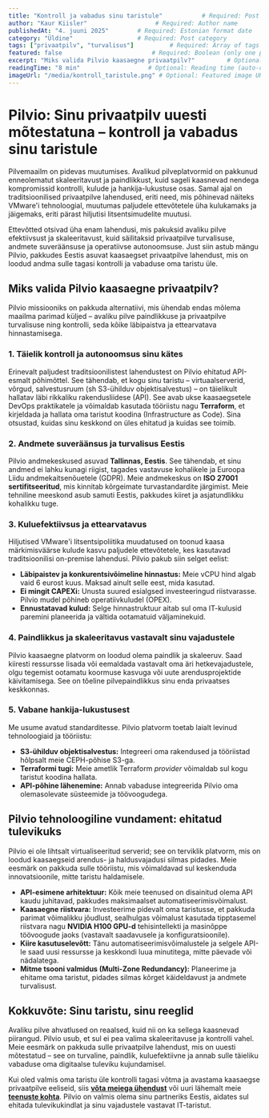 ```yaml
---
title: "Kontroll ja vabadus sinu taristule"           # Required: Post title
author: "Kaur Kiisler"                   # Required: Author name
publishedAt: "4. juuni 2025"        # Required: Estonian format date
category: "Üldine"                  # Required: Post category
tags: ["privaatpilv", "turvalisus"]          # Required: Array of tags
featured: false                         # Required: Boolean (only one post should be true)
excerpt: "Miks valida Pilvio kaasaegne privaatpilv?"         # Optional: Custom excerpt (auto-generated if not provided)
readingTime: "8 min"                   # Optional: Reading time (auto-calculated if not provided)
imageUrl: "/media/kontroll_taristule.png" # Optional: Featured image URL
---
```

# Pilvio: Sinu privaatpilv uuesti mõtestatuna – kontroll ja vabadus sinu taristule

Pilvemaailm on pidevas muutumises. Avalikud pilveplatvormid on pakkunud enneolematut skaleeritavust ja paindlikkust, kuid sageli kaasnevad nendega kompromissid kontrolli, kulude ja hankija-lukustuse osas. Samal ajal on traditsioonilised privaatpilve lahendused, eriti need, mis põhinevad näiteks VMware'i tehnoloogial, muutumas paljudele ettevõtetele üha kulukamaks ja jäigemaks, eriti pärast hiljutisi litsentsimudelite muutusi.

Ettevõtted otsivad üha enam lahendusi, mis pakuksid avaliku pilve efektiivsust ja skaleeritavust, kuid säilitaksid privaatpilve turvalisuse, andmete suveräänsuse ja operatiivse autonoomsuse. Just siin astub mängu Pilvio, pakkudes Eestis asuvat kaasaegset privaatpilve lahendust, mis on loodud andma sulle tagasi kontrolli ja vabaduse oma taristu üle.

## Miks valida Pilvio kaasaegne privaatpilv?

Pilvio missiooniks on pakkuda alternatiivi, mis ühendab endas mõlema maailma parimad küljed – avaliku pilve paindlikkuse ja privaatpilve turvalisuse ning kontrolli, seda kõike läbipaistva ja ettearvatava hinnastamisega.

### 1. Täielik kontroll ja autonoomsus sinu kätes
Erinevalt paljudest traditsioonilistest lahendustest on Pilvio ehitatud API-esmalt põhimõttel. See tähendab, et kogu sinu taristu – virtuaalserverid, võrgud, salvestusruum (sh S3-ühilduv objektisalvestus) – on täielikult hallatav läbi rikkaliku rakendusliidese (API). See avab ukse kaasaegsetele DevOps praktikatele ja võimaldab kasutada tööriistu nagu **Terraform**, et kirjeldada ja hallata oma taristut koodina (Infrastructure as Code). Sina otsustad, kuidas sinu keskkond on üles ehitatud ja kuidas see toimib.

### 2. Andmete suveräänsus ja turvalisus Eestis
Pilvio andmekeskused asuvad **Tallinnas, Eestis**. See tähendab, et sinu andmed ei lahku kunagi riigist, tagades vastavuse kohalikele ja Euroopa Liidu andmekaitsenõuetele (GDPR). Meie andmekeskus on **ISO 27001 sertifitseeritud**, mis kinnitab kõrgeimate turvastandardite järgimist. Meie tehniline meeskond asub samuti Eestis, pakkudes kiiret ja asjatundlikku kohalikku tuge.

### 3. Kuluefektiivsus ja ettearvatavus
Hiljutised VMware'i litsentsipoliitika muudatused on toonud kaasa märkimisväärse kulude kasvu paljudele ettevõtetele, kes kasutavad traditsioonilisi on-premise lahendusi. Pilvio pakub siin selget eelist:
* **Läbipaistev ja konkurentsivõimeline hinnastus:** Meie vCPU hind algab vaid 6 eurost kuus. Maksad ainult selle eest, mida kasutad.
* **Ei mingit CAPEXi:** Unusta suured esialgsed investeeringud riistvarasse. Pilvio mudel põhineb operatiivkuludel (OPEX).
* **Ennustatavad kulud:** Selge hinnastruktuur aitab sul oma IT-kulusid paremini planeerida ja vältida ootamatuid väljaminekuid.

### 4. Paindlikkus ja skaleeritavus vastavalt sinu vajadustele
Pilvio kaasaegne platvorm on loodud olema paindlik ja skaleeruv. Saad kiiresti ressursse lisada või eemaldada vastavalt oma äri hetkevajadustele, olgu tegemist ootamatu koormuse kasvuga või uute arendusprojektide käivitamisega. See on tõeline pilvepaindlikkus sinu enda privaatses keskkonnas.

### 5. Vabane hankija-lukustusest
Me usume avatud standarditesse. Pilvio platvorm toetab laialt levinud tehnoloogiaid ja tööriistu:
* **S3-ühilduv objektisalvestus:** Integreeri oma rakendused ja tööriistad hõlpsalt meie CEPH-põhise S3-ga.
* **Terraformi tugi:** Meie ametlik Terraform *provider* võimaldab sul kogu taristut koodina hallata.
* **API-põhine lähenemine:** Annab vabaduse integreerida Pilvio oma olemasolevate süsteemide ja töövoogudega.

## Pilvio tehnoloogiline vundament: ehitatud tulevikuks

Pilvio ei ole lihtsalt virtualiseeritud serverid; see on terviklik platvorm, mis on loodud kaasaegseid arendus- ja haldusvajadusi silmas pidades. Meie eesmärk on pakkuda sulle tööriistu, mis võimaldavad sul keskenduda innovatsioonile, mitte taristu haldamisele.

* **API-esimene arhitektuur:** Kõik meie teenused on disainitud olema API kaudu juhitavad, pakkudes maksimaalset automatiseerimisvõimalust.
* **Kaasaegne riistvara:** Investeerime pidevalt oma taristusse, et pakkuda parimat võimalikku jõudlust, sealhulgas võimalust kasutada tipptasemel riistvara nagu **NVIDIA H100 GPU-d** tehisintellekti ja masinõppe töövoogude jaoks (vastavalt saadavusele ja konfiguratsioonile).
* **Kiire kasutuselevõtt:** Tänu automatiseerimisvõimalustele ja selgele API-le saad uusi ressursse ja keskkondi luua minutitega, mitte päevade või nädalatega.
* **Mitme tsooni valmidus (Multi-Zone Redundancy):** Planeerime ja ehitame oma taristut, pidades silmas kõrget käideldavust ja andmete turvalisust.

## Kokkuvõte: Sinu taristu, sinu reeglid

Avaliku pilve ahvatlused on reaalsed, kuid nii on ka sellega kaasnevad piirangud. Pilvio usub, et sul ei pea valima skaleeritavuse ja kontrolli vahel. Meie eesmärk on pakkuda sulle privaatpilve lahendust, mis on uuesti mõtestatud – see on turvaline, paindlik, kuluefektiivne ja annab sulle täieliku vabaduse oma digitaalse tuleviku kujundamisel.

Kui oled valmis oma taristu üle kontrolli tagasi võtma ja avastama kaasaegse privaatpilve eeliseid, siis **[võta meiega ühendust](https://pilvio.com/kontakt)** või uuri lähemalt meie **[teenuste kohta](https://pilvio.pro)**. Pilvio on valmis olema sinu partneriks Eestis, aidates sul ehitada tulevikukindlat ja sinu vajadustele vastavat IT-taristut.
